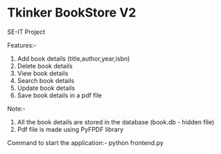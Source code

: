 # Tkinker BookStore V2
SE-IT Project

Features:-
1. Add book details (title,author,year,isbn)
2. Delete book details
3. View book details
4. Search book details
5. Update book details
6. Save book details in a pdf file

Note:-
1. All the book details are stored in the database (book.db - hidden file)
2. Pdf file is made using PyFPDF library

Command to start the application:-
python frontend.py
